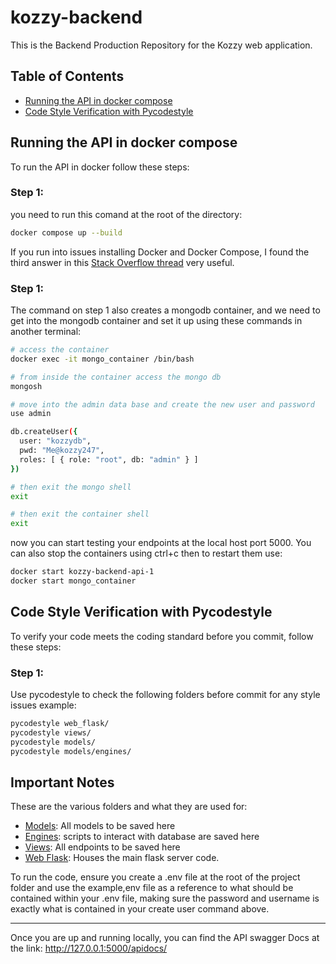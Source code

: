 # kozzy-backend

This is the Backend Production Repository for the Kozzy web application.

## Table of Contents
- [Running the API in docker compose](#running-the-api-in-docker)
- [Code Style Verification with Pycodestyle](#code-style-verification-with-pycodestyle)

## Running the API in docker compose

To run the API in docker follow these steps:

### Step 1:

you need to run this comand at the root of the directory:
```bash
docker compose up --build
```
If you run into issues installing Docker and Docker Compose, I found the third answer in this [Stack Overflow thread](https://stackoverflow.com/questions/78688526/docker-compose-is-not-a-docker-command-ubuntu-24-04-lts) very useful.


### Step 1:

The command on step 1 also creates a mongodb container,
and we need to get into the mongodb container and set it up using these commands in another terminal:
```bash
# access the container
docker exec -it mongo_container /bin/bash

# from inside the container access the mongo db
mongosh

# move into the admin data base and create the new user and password
use admin

db.createUser({
  user: "kozzydb",
  pwd: "Me@kozzy247",
  roles: [ { role: "root", db: "admin" } ]
})

# then exit the mongo shell
exit

# then exit the container shell
exit
```
now you can start testing your endpoints at the local host port 5000.
You can also stop the containers using ctrl+c then to restart them use:

```bash
docker start kozzy-backend-api-1
docker start mongo_container
```

## Code Style Verification with Pycodestyle

To verify your code meets the coding standard before you commit, follow these steps:

### Step 1:

Use pycodestyle to check the following folders before commit for any style issues example:

```bash
pycodestyle web_flask/
pycodestyle views/
pycodestyle models/
pycodestyle models/engines/
```
## Important Notes

These are the various folders and what they are used for:
* [Models](models): All models to be saved here
* [Engines](models/engines/): scripts to interact with database are saved here
* [Views](views): All endpoints to be saved here
* [Web Flask](web_flask): Houses the main flask server code.

To run the code, ensure you create a .env file at the root of the project folder and use the example,env file as a reference to what should be contained within your .env file, making sure the password and username is exactly what is contained in your create user command above.
** **

Once you are up and running locally, you can find the API swagger Docs at the link: http://127.0.0.1:5000/apidocs/